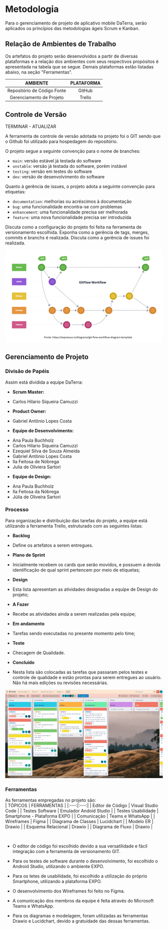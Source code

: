 
# Metodologia

Para o gerenciamento de projeto de aplicativo mobile DaTerra, serão aplicados os princípios das metodologias ágeis Scrum e Kanban. 

## Relação de Ambientes de Trabalho

Os artefatos do projeto serão desenvolvidos a partir de diversas plataformas e a relação dos ambientes com seus respectivos propósitos é apresentada na tabela que se segue. Demais plataformas estão listadas abaixo, na seção "Ferramentas".

AMBIENTE | PLATAFORMA |
|:---:|:---:|
| Repositório de Código Fonte | GitHub |
| Gerenciamento de Projeto | Trello |

## Controle de Versão
TERMINAR - ATUALIZAR

A ferramenta de controle de versão adotada no projeto foi o GIT sendo que o Github foi utilizado para hospedagem do repositório.

O projeto segue a seguinte convenção para o nome de branches:

- `main`: versão estável já testada do software
- `unstable`: versão já testada do software, porém instável
- `testing`: versão em testes do software
- `dev`: versão de desenvolvimento do software

Quanto à gerência de issues, o projeto adota a seguinte convenção para
etiquetas:

- `documentation`: melhorias ou acréscimos à documentação
- `bug`: uma funcionalidade encontra-se com problemas
- `enhancement`: uma funcionalidade precisa ser melhorada
- `feature`: uma nova funcionalidade precisa ser introduzida

Discuta como a configuração do projeto foi feita na ferramenta de versionamento escolhida. Exponha como a gerência de tags, merges, commits e branchs é realizada. Discuta como a gerência de issues foi realizada.

![print-git-flow.png](https://github.com/ICEI-PUC-Minas-PMV-ADS/pmv-ads-2022-2-e3-proj-mov-t2-da-terra/blob/main/entregas/images/outras/print-git-flow.png)


## Gerenciamento de Projeto

### Divisão de Papéis

Assim está dividida a equipe DaTerra: 
 
* **Scrum Master:** <br>
 - Carlos Hilario Siqueira Camuzzi <br>

* **Product Owner:** <br>
 - Gabriel Antônio Lopes Costa <br>

* **Equipe de Desenvolvimento:** <br> 
 - Ana Paula Buchholz	<br>
 - Carlos Hilario Siqueira Camuzzi <br>
 - Ezequiel Silva de Souza Almeida	<br>
 - Gabriel Antônio Lopes Costa <br>
 - Ila Feitosa de Nóbrega <br>
 - Julia de Oliviera Sartori <br>
 
* **Equipe de Design:** <br>
 - Ana Paula Buchholz <br>
 - Ila Feitosa da Nóbrega <br>
 - Júlia de Oliveira Sartori <br>

### Processo

Para organização e distribuição das tarefas do projeto, a equipe está utilizando a ferramenta Trello, estruturado com as seguintes listas:  
 
* **Backlog** <br>
- Define os artefatos a serem entregues.
 
* **Plano de Sprint** <br>
- Inicialmente recebem os cards que serão movidos, e possuem a devida identificação de qual sprint pertencem por meio de etiquetas; 
 
* **Design** <br>
 - Esta lista apresentam as atividades designadas a equipe de Design do projeto; 
 
* **A Fazer** <br>
 - Recebe as atividades ainda a serem realizadas pela equipe; 

* **Em andamento** <br>
 - Tarefas sendo executadas no presente momento pelo time; 

* **Teste** <br>
 - Checagem de Qualidade.   
 
* **Concluído** <br>
 - Nesta lista são colocadas as tarefas que passaram pelos testes e controle de qualidade e estão prontas para serem entregues ao usuário. Não há mais edições ou revisões necessárias. 

![print-trello.png](https://github.com/ICEI-PUC-Minas-PMV-ADS/pmv-ads-2022-2-e3-proj-mov-t2-da-terra/blob/main/entregas/images/outras/print-trello.png)

### Ferramentas

As ferramentas empregadas no projeto são:<br>
| TÓPICOS | FERRAMENTAS |
|:---:|:---:|
| Editor de Código | Visual Studio Code |
| Testes Software | Emulador Andoid Studio |
| Testes Usabilidade | Smartphone - Plataforma EXPO |
| Comunicação | Teams e WhatsApp |
| Wireframes | Figma |
| Diagrama de Classes | Lucidchart |
| Modelo ER | Drawio |
| Esquema Relacional | Drawio |
| Diagrama de Fluxo | Drawio |

<br>

* O editor de código foi escolhido devido a sua versatilidade e fácil integração com a ferramenta de versionamento GIT.

* Para os testes de software durante o desenvolvimento, foi escolhido o Android Studio, utilizando o ambiente EXPO.

* Para os tetes de usabilidade, foi escolhido a utilização do próprio Smartphone, utilizando a plataforma EXPO.

* O desenvolvimento dos Wireframes foi feito no Figma.

* A comunicação dos membros da equipe é feita através do Microsoft Teams e WhatsApp.

* Para os diagramas e modelagem, foram utilizadas as ferramentas Drawio e Lucidchart, devido a gratuidade das dessas ferramentas.


